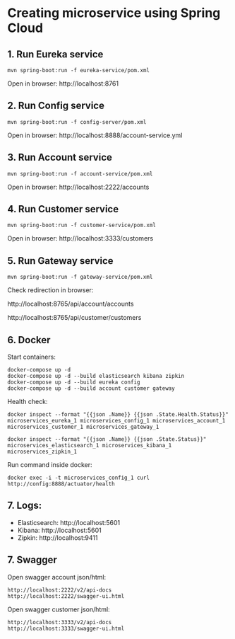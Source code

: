 # Creating microservice using Spring Cloud

## 1. Run Eureka service
````
mvn spring-boot:run -f eureka-service/pom.xml 
````
Open in browser: http://localhost:8761 

## 2. Run Config service
````
mvn spring-boot:run -f config-server/pom.xml 
````
Open in browser: http://localhost:8888/account-service.yml 

## 3. Run Account service
````
mvn spring-boot:run -f account-service/pom.xml 
````
Open in browser: http://localhost:2222/accounts 

## 4. Run Customer service
````
mvn spring-boot:run -f customer-service/pom.xml 
````
Open in browser: http://localhost:3333/customers 

## 5. Run Gateway service
````
mvn spring-boot:run -f gateway-service/pom.xml 
````
Check redirection in browser: 

http://localhost:8765/api/account/accounts

http://localhost:8765/api/customer/customers

## 6. Docker
Start containers:
````
docker-compose up -d
docker-compose up -d --build elasticsearch kibana zipkin 
docker-compose up -d --build eureka config 
docker-compose up -d --build account customer gateway 
````

Health check:
````
docker inspect --format "{{json .Name}} {{json .State.Health.Status}}" microservices_eureka_1 microservices_config_1 microservices_account_1 microservices_customer_1 microservices_gateway_1 

docker inspect --format "{{json .Name}} {{json .State.Status}}" microservices_elasticsearch_1 microservices_kibana_1 microservices_zipkin_1
````

Run command inside docker:
````
docker exec -i -t microservices_config_1 curl http://config:8888/actuator/health
````

## 7. Logs:
- Elasticsearch: http://localhost:5601
- Kibana: http://localhost:5601
- Zipkin: http://localhost:9411

## 7. Swagger
Open swagger account json/html:
````
http://localhost:2222/v2/api-docs
http://localhost:2222/swagger-ui.html
````

Open swagger customer json/html:
````
http://localhost:3333/v2/api-docs
http://localhost:3333/swagger-ui.html
````
